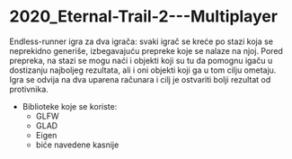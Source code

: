 # 2020_Eternal-Trail-2---Multiplayer
Endless-runner igra za dva igrača: svaki igrač se kreće po stazi koja se neprekidno generiše, izbegavajuću prepreke koje se nalaze na njoj. Pored prepreka, na stazi se mogu naći i objekti koji su tu da pomognu igaču u dostizanju najboljeg rezultata, ali i oni objekti koji ga u tom cilju ometaju. Igra se odvija na dva uparena računara i cilj je ostvariti bolji rezultat od protivnika.

- Biblioteke koje se koriste:
    - GLFW
    - GLAD
    - Eigen
    - biće navedene kasnije
